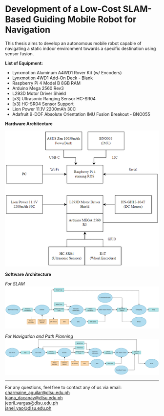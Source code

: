 # Development of a Low-Cost SLAM-Based Guiding Mobile Robot for Navigation

This thesis aims to develop an autonomous mobile robot capable of navigating a static indoor environment towards a specific destination using sensor fusion.

**List of Equipment:**

* Lynxmotion Aluminum A4WD1 Rover Kit (w/ Encoders)
* Lynxmotion 4WD1 Add-On Deck - Blank
* Raspberry Pi 4 Model B 8GB RAM
* Arduino Mega 2560 Rev3
* L293D Motor Driver Shield
* [x3] Ultrasonic Ranging Sensor HC-SR04
* [x3] HC-SR04 Sensor Support
* Lion Power 11.1V 2200mAh 30C
* Adafruit 9-DOF Absolute Orientation IMU Fusion Breakout - BNO055

**Hardware Architecture**

<img src="https://github.com/chamaguilar/kachow/blob/main/imagefiles/hardware.png"/>

**Software Architecture**

_For SLAM_
<img src="https://github.com/chamaguilar/kachow/blob/main/imagefiles/software_map.png"/>

_For Navigation and Path Planning_
<img src="https://github.com/chamaguilar/kachow/blob/main/imagefiles/software_nav.png"/>

---
For any questions, feel free to contact any of us via email: 
<br> charmaine_aguilar@dlsu.edu.ph <br> kiana_dacanay@dlsu.edu.ph <br> jepril_vargas@dlsu.edu.ph <br> janel_yao@dlsu.edu.ph